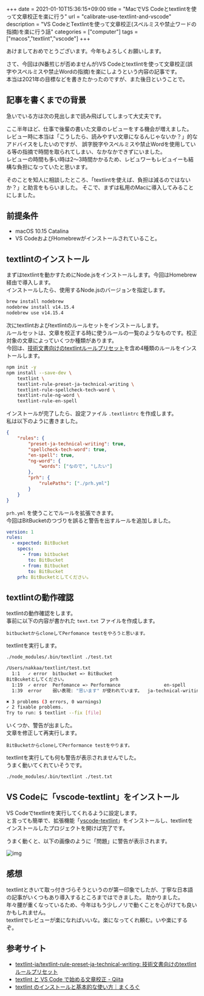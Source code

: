 +++ 
date = 2021-01-10T15:36:15+09:00
title = "MacでVS Codeとtextlintを使って文章校正を楽に行う"
url = "calibrate-use-textlint-and-vscode"
description = "VS CodeとTextlintを使って文章校正(スペルミスや禁止ワードの指摘)を楽に行う話"
categories = ["computer"]
tags = ["macos","textlint","vscode"]
+++

あけましておめでとうございます。今年もよろしくお願いします。

さて、今回は(N番煎じが否めませんが)VS Codeとtextlintを使って文章校正(誤字やスペルミスや禁止Wordの指摘)を楽にしようという内容の記事です。  
本当は2021年の目標などを書きたかったのですが、また後日ということで。

## 記事を書くまでの背景

急いでいる方は次の見出しまで読み飛ばしてしまって大丈夫です。

ここ半年ほど、仕事で後輩の書いた文章のレビューをする機会が増えました。  
レビュー時に本当は「こうしたら、読みやすい文章になるんじゃないか？」的なアドバイスをしたいのですが、
誤字脱字やスペルミスや禁止Wordを使用している等の指摘で時間を取られてしまい、なかなかできずにいました。  
レビューの時間も多い時は2〜3時間かかるため、レビュワーもレビュイーも結構な負担になっていたと思います。

そのことを知人に相談したところ、「textlintを使えば、負担は減るのではないか？」と助言をもらいました。
そこで、まずは私用のMacに導入してみることにしました。

## 前提条件

- macOS 10.15 Catalina
- VS CodeおよびHomebrewがインストールされていること。

## textlintのインストール

まずはtextlintを動かすためにNode.jsをインストールします。今回はHomebrew経由で導入します。  
インストールしたら、使用するNode.jsのバージョンを指定します。

```sh
brew install nodebrew
nodebrew install v14.15.4
nodebrew use v14.15.4
```

次にtextlintおよびtextlintのルールセットをインストールします。  
ルールセットは、文章を校正する時に使うルールの一覧のようなものです。校正対象の文章によっていくつか種類があります。  
今回は、[技術文書向けのtextlintルールプリセット](https://github.com/textlint-jatextlint-rule-preset-ja-technical-writing)を含め4種類のルールをインストールします。

```sh
npm init -y
npm install --save-dev \
    textlint \
    textlint-rule-preset-ja-technical-writing \
    textlint-rule-spellcheck-tech-word \
    textlint-rule-ng-word \
    textlint-rule-en-spell
```

インストールが完了したら、設定ファイル `.textlintrc` を作成します。  
私は以下のように書きました。

```json
{
    "rules": {
        "preset-ja-technical-writing": true,
        "spellcheck-tech-word": true,
        "en-spell": true,
        "ng-word": {
            "words": ["なので", "したい"]
        },
        "prh": {
            "rulePaths": ["./prh.yml"]
        }
    }
}
```

`prh.yml` を使うことでルールを拡張できます。  
今回はBitBucketのつづりを誤ると警告を出すルールを追加しました。

```yml
version: 1
rules:
  - expected: BitBucket
    specs:
      - from: bitbucket
        to: BitBucket
      - from: Bitbucket
        to: BitBucket
    prh: BitBucketとしてください。
```

## textlintの動作確認

textlintの動作確認をします。  
事前に以下の内容が書かれた `text.txt` ファイルを作成します。

```text
bitbucketからcloneしてPerfomance testをやろうと思います。
```

textlintを実行します。

```sh
./node_modules/.bin/textlint ./test.txt

/Users/nakkaa/textlint/test.txt
  1:1   ✓ error  bitbucket => BitBucket
BitBcuketとしてください。                prh
  1:19  ✓ error  Perfomance => Performance                en-spell
  1:39  error    弱い表現: "思います" が使われています。  ja-technical-writing/ja-no-weak-phrase

✖ 3 problems (3 errors, 0 warnings)
✓ 2 fixable problems.
Try to run: $ textlint --fix [file]
```

いくつか、警告が出ました。  
文章を修正して再実行します。

```text
BitBucketからcloneしてPerformance testをやります。
```

textlintを実行しても何も警告が表示されませんでした。  
うまく動いてくれていそうです。

```sh
./node_modules/.bin/textlint ./test.txt

```

## VS Codeに「vscode-textlint」をインストール

VS Codeでtextlintを実行してくれるように設定します。  
と言っても簡単で、拡張機能「[vscode-textlint](https://marketplace.visualstudio.com/items?itemName=taichi.vscode-textlint)」をインストールし、textlintをインストールしたプロジェクトを開けば完了です。

うまく動くと、以下の画像のように「問題」に警告が表示されます。

![img](/img/post/20210110_textlint-and-vscode.png)

## 感想

textlintときいて取っ付きづらそうというのが第一印象でしたが、丁寧な日本語の記事がいくつもあり導入するところまではできました。  助かりました。  
年々腰が重くなっているため、今年はもう少しノリで動くことを心がけても良いかもしれません。  
textlintでレビューが楽になればいいな。楽になってくれ頼む。いや楽にするぞ。

## 参考サイト

- [textlint-ja/textlint-rule-preset-ja-technical-writing: 技術文書向けのtextlintルールプリセット](https://github.com/textlint-ja/textlint-rule-preset-ja-technical-writing)
- [textlint と VS Code で始める文章校正 - Qiita](https://qiita.com/takasp/items/22f7f72b691fda30aea2)
- [textlint のインストールと基本的な使い方｜まくろぐ](https://maku.blog/p/3veuap5/#:~:text=textlint%20%E3%81%AF%E3%80%81%E3%83%86%E3%82%AD%E3%82%B9%E3%83%88%E3%83%95%E3%82%A1%E3%82%A4%E3%83%AB%E3%82%84,%E3%81%9F%E3%82%81%E3%81%AE%E6%A0%A1%E6%AD%A3%E3%83%84%E3%83%BC%E3%83%AB%E3%81%A7%E3%81%99%E3%80%82)
